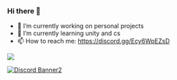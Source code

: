 ### Hi there 👋

- 🔭 I’m currently working on personal projects
- 🌱 I’m currently learning unity and cs
- 📫 How to reach me: https://discord.gg/Ecy6WpEZsD

<img src="https://github-readme-stats.vercel.app/api?username=Criz-595&theme=radical&show_icons=true&hide_border=true">

<a href="https://discord.gg/VcMPV8vc2x"><img align="center" src="https://discordapp.com/api/guilds/782646778347388959/widget.png?style=banner2" alt="Discord Banner2"/> </a>



